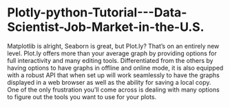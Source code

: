 # Plotly-python-Tutorial---Data-Scientist-Job-Market-in-the-U.S.
Matplotlib is alright, Seaborn is great, but Plot.ly? That’s on an entirely new level. Plot.ly offers more than your average graph by providing options for full interactivity and many editing tools. Differentiated from the others by having options to have graphs in offline and online mode, it is also equipped with a robust API that when set up will work seamlessly to have the graphs displayed in a web browser as well as the ability for saving a local copy. One of the only frustration you’ll come across is dealing with many options to figure out the tools you want to use for your plots.
